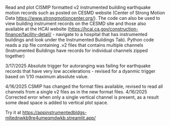 Read and plot CISMIP formatted v2 instrumented building earthquake motion records such as posted on CESMD website (Center of Strong Motion Data https://www.strongmotioncenter.org/). The code can also be used to view building instrument records on the CESMD site and those also available at the HCAI website (https://hcai.ca.gov/construction-finance/facility-detail/ - navigate to a hospital that has instrumented buildings and look under the Instrumented Buildings Tab). Python code reads a zip file containing .v2 files that contains multiple channels (Instrumented Buildings have records for individual channels zipped together)

3/17/2025 Absolute trigger for autoranging was failing for earthquake records that have very low accelerations - revised for a dyanmic trigger based on 1/10 maximum absolute value.

4/16/2025 CSMIP has changed the format files available, revised to read all channels from a single v2 files as in the new format files.
4/16/2025 Corrected error when only a single vertical channel is present, as a result some dead space is added to vertical plot space.


Try it at https://appinstrumentedbldgs-mltednwkb9re4umeqmdwkb.streamlit.app/
